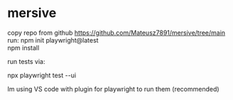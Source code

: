 # mersive

copy repo from github https://github.com/Mateusz7891/mersive/tree/main
run:
npm init playwright@latest  
npm install

run tests via:

npx playwright test --ui  

Im using VS code with plugin for playwright to run them (recommended) 
